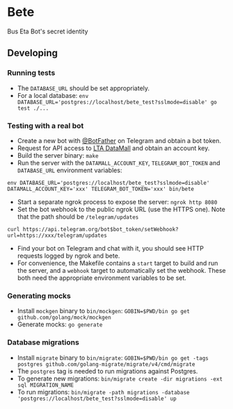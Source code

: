 # Bete
Bus Eta Bot's secret identity

## Developing

### Running tests

* The `DATABASE_URL` should be set appropriately.
* For a local database: `env DATABASE_URL='postgres://localhost/bete_test?sslmode=disable' go test ./...`

### Testing with a real bot

* Create a new bot with [@BotFather](https://t.me/BotFather) on Telegram and
  obtain a bot token.
* Request for API access to [LTA
  DataMall](https://www.mytransport.sg/content/mytransport/home/dataMall.html)
  and obtain an account key.
* Build the server binary: `make`
* Run the server with the `DATAMALL_ACCOUNT_KEY`, `TELEGRAM_BOT_TOKEN` and
  `DATABASE_URL` environment variables:

```
env DATABASE_URL='postgres://localhost/bete_test?sslmode=disable' DATAMALL_ACCOUNT_KEY='xxx' TELEGRAM_BOT_TOKEN='xxx' bin/bete
```

* Start a separate ngrok process to expose the server: `ngrok http 8080`
* Set the bot webhook to the public ngrok URL (use the HTTPS one). Note that
  the path should be `/telegram/updates`

```
curl https://api.telegram.org/bot$bot_token/setWebhook?url=https://xxx/telegram/updates
```

* Find your bot on Telegram and chat with it, you should see HTTP requests
  logged by ngrok and bete.
* For convenience, the Makefile contains a `start` target to build and run the
  server, and a `webhook` target to automatically set the webhook. These both
  need the appropriate environment variables to be set.

### Generating mocks

* Install `mockgen` binary to `bin/mockgen`: `GOBIN=$PWD/bin go get github.com/golang/mock/mockgen`
* Generate mocks: `go generate`

### Database migrations

* Install `migrate` binary to `bin/migrate`: `GOBIN=$PWD/bin go get -tags postgres github.com/golang-migrate/migrate/v4/cmd/migrate`
* The `postgres` tag is needed to run migrations against Postgres.
* To generate new migrations: `bin/migrate create -dir migrations -ext sql MIGRATION_NAME`
* To run migrations: `bin/migrate -path migrations -database 'postgres://localhost/bete_test?sslmode=disable' up`
